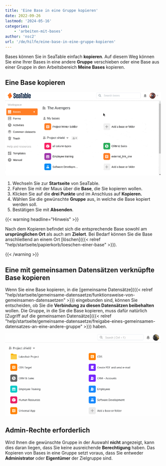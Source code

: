 ```yaml
---
title: 'Eine Base in eine Gruppe kopieren'
date: 2022-09-26
lastmod: '2024-05-16'
categories:
    - 'arbeiten-mit-bases'
author: 'nsc2'
url: '/de/hilfe/eine-base-in-eine-gruppe-kopieren'
---
```


Bases können Sie in SeaTable einfach **kopieren**. Auf diesem Weg können Sie eine Ihrer Bases in eine andere **Gruppe** verschieben oder eine Base aus einer Gruppe in den Arbeitsbereich **Meine Bases** kopieren.

## Eine Base kopieren

![Eine Base in eine Gruppe kopieren](images/copy-base-to-group.gif)

1. Wechseln Sie zur **Startseite** von SeaTable.
2. Fahren Sie mit der Maus über die **Base**, die Sie kopieren wollen.
3. Klicken Sie auf die **drei Punkte** und im Anschluss auf **Kopieren.**
4. Wählen Sie die gewünschte **Gruppe** aus, in welche die Base kopiert werden soll.
5. Bestätigen Sie mit **Absenden**.

{{< warning  headline="Hinweis" >}}

Nach dem Kopieren befindet sich die entsprechende Base sowohl am **ursprünglichen Ort** als auch am **Zielort**. Bei Bedarf können Sie die Base anschließend an einem Ort [löschen]({{< relref "help/startseite/papierkorb/loeschen-einer-base" >}}).

{{< /warning >}}

## Eine mit gemeinsamen Datensätzen verknüpfte Base kopieren

Wenn Sie eine Base kopieren, in die [gemeinsame Datensätze]({{< relref "help/startseite/gemeinsame-datensaetze/funktionsweise-von-gemeinsamen-datensaetzen" >}}) eingebunden sind, können Sie entscheiden, ob Sie die **Verbindung zu diesen Datensätzen beibehalten** wollen. Die Gruppe, in die Sie die Base kopieren, muss dafür natürlich [Zugriff auf die gemeinsamen Datensätze]({{< relref "help/startseite/gemeinsame-datensaetze/freigabe-eines-gemeinsamen-datensatzes-an-eine-andere-gruppe" >}}) haben.

![Retain link to common dataset when copying a base](images/Retain-link-to-common-dataset-when-copying-a-base.gif)

## Admin-Rechte erforderlich

Wird Ihnen die gewünschte Gruppe in der Auswahl **nicht** angezeigt, kann dies daran liegen, dass Sie keine ausreichende **Berechtigung** haben. Das Kopieren von Bases in eine Gruppe setzt voraus, dass Sie entweder **Administrator** oder **Eigentümer** der Zielgruppe sind.
